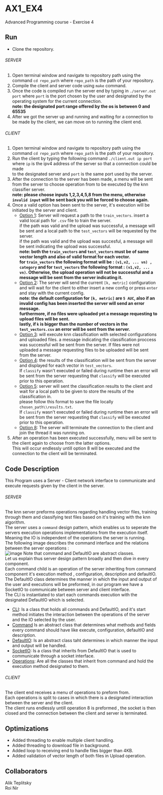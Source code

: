# AX1_EX4
Advanced Programming course - Exercise 4
## Run
- Clone the repository.
###### SERVER
1. Open terminal window and navigate to repository path using the command `cd repo_path` where `repo_path` is the path of your repository.  
2. Compile the client and server code using `make` command.  
3. Once the code is compiled run the server end by typing in `./server.out port` where `port` is the port chosen by the user and designated by the operating system for the current connection.  
**note: the designated port range offered by the os is between 0 and 65535**  
4. After we got the server up and running and waiting for a connection to be made by the client, we can move on to running the client end. 
###### CLIENT
1. Open terminal window and navigate to repository path using the command `cd repo_path` where `repo_path` is the path of your repository.  
2. Run the client by typing the following command `./client.out ip port` where `ip` is the ipv4 address of the server so that a connection could be made  
to the designated server and `port` is the same port used by the server.  
3. After the connection to the server has been made, a menu will be sent from the server to choose operation from to be executed by the knn classifier server.  
**note: please choose inputs 1,2,3,4,5,8 from the menu, otherwise `invalid input` will be sent back you will be forced to choose again.**
4. Once a valid option has been sent to the server, it's execution will be initiated by the server and client.  
    - <ins>Option 1</ins>: Server will request a path to the `train_vectors`. insert a valid local path for `.csv` file to train the server.  
    if the path was valid and the upload was successful, a message will be sent and a local path to the `test_vectors` will be requested by the server.  
    if the path was valid and the upload was succesful, a message will be sent indicating the upload was successful.  
    **note: both the `train_vectors` and `test_vectors` must be of same vector length and also of valid format for each vector.  
    for `train_vectors` the following format will be : `(v1,v2, ... vn) , category` and for `test_vectors` the following format : `(v1,v2, ... vn)`.
    Otherwise, the upload operation will not be successful and a message will be sent from the server indicating it.**
    - <ins>Option 2</ins>: The server will send the current `[k, metric]` configuration and will wait for the client to either insert a new config or press `enter`
    and stay with the current config.  
    **note: the default configuration for `[k, metric]` are `5 AUC`, also if an invalid config has been inserted the server will send an error message.  
    furthermore, if no files were uploaded yet a message requesting to upload files will be sent.  
    lastly, if `k` is bigger than the number of vectors in the `test_vectors.csv` an error will be sent from the server.**
    - <ins>Option 3</ins>: will execute knn classification with selected configurations and uploaded files. a message indicating the classification proccess was
    successful will be sent from the server.  If files were not uploaded a message requesting files to be uploaded will be sent from the server.  
    - <ins>Option 4</ins>: the results of the classification will be sent from the server and displayed for each vector in `test_vectors`.  
    If `classify` wasn't executed or failed during runtime then an error will be sent from the server requesting that `classify` will be executed prior to this operation.  
    - <ins>Option 5</ins>: server will sent the classification results to the client and wait for a local path to be given to store the results of the classification in.  
    please follow this format to save the file locally `chosen_path\\results.txt`.  
     If `classify` wasn't executed or failed during runtime then an error will be sent from the server requesting that `classify` will be executed prior to this operation.
    - <ins>Option 8</ins>: The server will terminate the connection to the client and join the thread it was running on.  
5. After an operation has been executed successfully, menu will be sent to the client again to choose from the latter options.  
This will occur endlessly untill option 8 will be executed and the connection to the client will be terminated.  
## Code Description
This Program uses a Server - Client network interface to communicate and execute requests given by the client in the server.
###### SERVER
The knn server preforms operations regarding handling vector files, training through them and classifying test files based on it's training with the knn algorithm.  
The server uses a `command` design pattern, which enables us to seperate the servers execution operations implementations from the execution itself.  
Meaning the IO is independent of the operations the server is running.  
The following image describes the command interface and the relations between the server operations :  
![image](https://user-images.githubusercontent.com/60584742/214577351-6b978ae8-895d-4e63-a626-6eff62b34d3f.png)
Note that command and DefaultIO are abstract classes.  
Let us explain thus server design pattern broadly and then dive in every component.  
Each command child is an operation of the server inheriting from command component it's execution method , configuration, description and defaultIO.  
The DefaultIO class determines the manner in which the input and output of the user and executions will be preformed, in our program we have a SocketIO
to communicate between server and client interface.  
The CLI is instantiated to start each commands execution with the designated DefaultIO which is selected.  
- <ins>CLI</ins>: Is a class that holds all commands and DefaultIO, and it's start method initiates the interaction between the operations of the server and the IO selected by the user.  
- <ins>Command</ins> Is an abstract class that determines what methods and fields every command should have like execute, configuration, defaultIO and description.  
- <ins>DefaultIO</ins>: Is an abstract class taht determines in which manner the input and output will be handled.  
- <ins>SocketIO</ins>: Is a class that inherits from DefaultIO that is used to communicate through a socket interface.  
- <ins>Operations</ins>: Are all the classes that inherit from command and hold the execution method designated to them.  
###### CLIENT
The client end receives a menu of operations to preform from.  
Each operations is split to cases in which there is a designated interaction between the server and the client.  
The client runs endlessly untill operation 8 is preformed , the socket is then closed and the connection between the client and server is terminated.  
## Optimizations
* Added threading to enable multiple client handling.
* Added threading to download file in background.
* Added loop to receiving end to handle files bigger than 4KB.
* Added validation of vector length of both files in Upload operation.
## Collaborators
Alik Teplitsky  
Roi Nir
